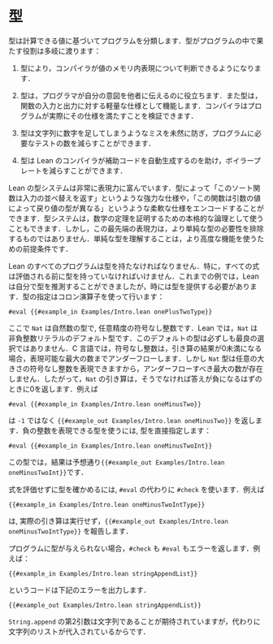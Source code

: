 <!-- # Types -->
# 型

<!-- Types classify programs based on the values that they can
compute. Types serve a number of roles in a program: -->

型は計算できる値に基づいてプログラムを分類します．型がプログラムの中で果たす役割は多岐に渡ります：

 <!-- 1. They allow the compiler to make decisions about the in-memory
    representation of a value. -->

 1. 型により，コンパイラが値のメモリ内表現について判断できるようになります．

 <!-- 2. They help programmers to communicate their intent to others,
    serving as a lightweight specification for the inputs and outputs
    of a function that the compiler can ensure the program adheres to. -->

 2. 型は，プログラマが自分の意図を他者に伝えるのに役立ちます．また型は，関数の入力と出力に対する軽量な仕様として機能します．コンパイラはプログラムが実際にその仕様を満たすことを検証できます．

 <!-- 3. They prevent various potential mistakes, such as adding a number
    to a string, and thus reduce the number of tests that are
    necessary for a program. -->

 3. 型は文字列に数字を足してしまうようなミスを未然に防ぎ，プログラムに必要なテストの数を減らすことができます．

 <!-- 5. They help the Lean compiler automate the production of auxiliary code that can save boilerplate. -->

 4. 型は Lean のコンパイラが補助コードを自動生成するのを助け，ボイラープレートを減らすことができます．

<!-- Lean's type system is unusually expressive.
Types can encode strong specifications like "this sorting function returns a permutation of its input" and flexible specifications like "this function has different return types, depending on the value of its argument".
The type system can even be used as a full-blown logic for proving mathematical theorems.
This cutting-edge expressive power doesn't obviate the need for simpler types, however, and understanding these simpler types is a prerequisite for using the more advanced features. -->

Lean の型システムは非常に表現力に富んでいます．型によって「このソート関数は入力の並べ替えを返す」というような強力な仕様や，「この関数は引数の値によって戻り値の型が異なる」というような柔軟な仕様をエンコードすることができます．型システムは，数学の定理を証明するための本格的な論理として使うこともできます．しかし，この最先端の表現力は，より単純な型の必要性を排除するものではありません．単純な型を理解することは，より高度な機能を使うための前提条件です．

<!-- Every program in Lean must have a type. In particular, every
expression must have a type before it can be evaluated. In the
examples so far, Lean has been able to discover a type on its own, but
it is sometimes necessary to provide one. This is done using the colon
operator: -->

Lean のすべてのプログラムは型を持たなければなりません．特に，すべての式は評価される前に型を持っていなければいけません．これまでの例では，Lean は自分で型を推測することができましたが，時には型を提供する必要があります．型の指定はコロン演算子を使って行います：

```lean
#eval {{#example_in Examples/Intro.lean onePlusTwoType}}
```

<!-- Here, `Nat` is the type of _natural numbers_, which are arbitrary-precision unsigned integers.
In Lean, `Nat` is the default type for non-negative integer literals.
This default type is not always the best choice.
In C, unsigned integers underflow to the largest representable numbers when subtraction would otherwise yield a result less than zero.
`Nat`, however, can represent arbitrarily-large unsigned numbers, so there is no largest number to underflow to.
Thus, subtraction on `Nat` returns `0` when the answer would have otherwise been negative.
For instance, -->

ここで `Nat` は自然数の型で, 任意精度の符号なし整数です．Lean では，`Nat` は非負整数リテラルのデフォルト型です．このデフォルトの型は必ずしも最良の選択ではありません．C 言語では，符号なし整数は，引き算の結果が0未満になる場合，表現可能な最大の数までアンダーフローします．しかし `Nat` 型は任意の大きさの符号なし整数を表現できますから，アンダーフローすべき最大の数が存在しません．したがって，`Nat` の引き算は，そうでなければ答えが負になるはずのときに0を返します．例えば

```lean
#eval {{#example_in Examples/Intro.lean oneMinusTwo}}
```

<!-- evaluates to `{{#example_out Examples/Intro.lean oneMinusTwo}}` rather
than `-1`. To use a type that can represent the negative integers,
provide it directly: -->

は `-1` ではなく `{{#example_out Examples/Intro.lean oneMinusTwo}}` を返します．負の整数を表現できる型を使うには, 型を直接指定します：

```lean
#eval {{#example_in Examples/Intro.lean oneMinusTwoInt}}
```

<!-- With this type, the result is `{{#example_out Examples/Intro.lean oneMinusTwoInt}}`, as expected. -->

この型では，結果は予想通り`{{#example_out Examples/Intro.lean oneMinusTwoInt}}`です．

<!-- To check the type of an expression without evaluating it, use `#check`
instead of `#eval`. For instance: -->

式を評価せずに型を確かめるには, `#eval` の代わりに `#check` を使います．例えば

```lean
{{#example_in Examples/Intro.lean oneMinusTwoIntType}}
```

<!-- reports `{{#example_out Examples/Intro.lean oneMinusTwoIntType}}` without actually performing the subtraction. -->

は, 実際の引き算は実行せず，`{{#example_out Examples/Intro.lean oneMinusTwoIntType}}` を報告します．

<!-- When a program can't be given a type, an error is returned from both
`#check` and `#eval`. For instance: -->

プログラムに型が与えられない場合，`#check` も `#eval` もエラーを返します．例えば：

```lean
{{#example_in Examples/Intro.lean stringAppendList}}
```

<!-- outputs -->

というコードは下記のエラーを出力します．

```output error
{{#example_out Examples/Intro.lean stringAppendList}}
```

<!-- because the second argument to ``String.append`` is expected to be a
string, but a list of strings was provided instead. -->

`String.append` の第2引数は文字列であることが期待されていますが，代わりに文字列のリストが代入されているからです．
